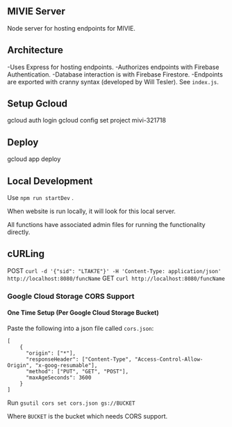 ## MIVIE Server

Node server for hosting endpoints for MIVIE.

## Architecture

-Uses Express for hosting endpoints.
-Authorizes endpoints with Firebase Authentication.
-Database interaction is with Firebase Firestore.
-Endpoints are exported with cranny syntax (developed by Will Tesler). See `index.js`.

## Setup Gcloud

gcloud auth login
gcloud config set project mivi-321718


## Deploy

gcloud app deploy

## Local Development

Use `npm run startDev` .

When website is run locally, it will look for this local server.

All functions have associated admin files for running the functionality directly.

## cURLing

POST `curl -d '{"sid": "LTAK7E"}' -H 'Content-Type: application/json' http://localhost:8080/funcName`
GET `curl http://localhost:8080/funcName`

### Google Cloud Storage CORS Support

#### One Time Setup (Per Google Cloud Storage Bucket)
Paste the following into a json file called `cors.json`:
```
[
    {
      "origin": ["*"],
      "responseHeader": ["Content-Type", "Access-Control-Allow-Origin", "x-goog-resumable"],
      "method": ["PUT", "GET", "POST"],
      "maxAgeSeconds": 3600
    }
]
```

Run `gsutil cors set cors.json gs://BUCKET`

Where `BUCKET` is the bucket which needs CORS support.
